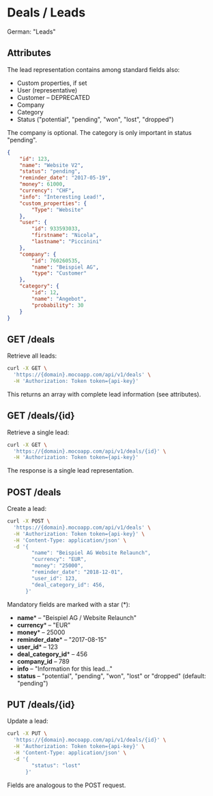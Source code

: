 # Deals / Leads
German: "Leads"

## Attributes

The lead representation contains among standard fields also:

* Custom properties, if set
* User (representative)
* Customer – DEPRECATED
* Company
* Category
* Status ("potential", "pending", "won", "lost", "dropped")

The company is optional. The category is only important in status "pending".

```json
{
    "id": 123,
    "name": "Website V2",
    "status": "pending",
    "reminder_date": "2017-05-19",
    "money": 61000,
    "currency": "CHF",
    "info": "Interesting Lead!",
    "custom_properties": {
        "Type": "Website"
    },
    "user": {
        "id": 933593033,
        "firstname": "Nicola",
        "lastname": "Piccinini"
    },
    "company": {
        "id": 760260535,
        "name": "Beispiel AG",
        "type": "Customer"
    },
    "category": {
        "id": 12,
        "name": "Angebot",
        "probability": 30
    }
}
```

## GET /deals

Retrieve all leads:

```bash
curl -X GET \
  'https://{domain}.mocoapp.com/api/v1/deals' \
  -H 'Authorization: Token token={api-key}'
```

This returns an array with complete lead information (see attributes).

## GET /deals/{id}

Retrieve a single lead:

```bash
curl -X GET \
  'https://{domain}.mocoapp.com/api/v1/deals/{id}' \
  -H 'Authorization: Token token={api-key}'
```

The response is a single lead representation.

## POST /deals

Create a lead:

```bash
curl -X POST \
  'https://{domain}.mocoapp.com/api/v1/deals' \
  -H 'Authorization: Token token={api-key}' \
  -H 'Content-Type: application/json' \
  -d '{
        "name": "Beispiel AG Website Relaunch",
        "currency": "EUR",
        "money": "25000",
        "reminder_date": "2018-12-01",
        "user_id": 123,
        "deal_category_id": 456,
      }'
```

Mandatory fields are marked with a star (*):

* **name*** – "Beispiel AG / Website Relaunch"
* **currency*** – "EUR"
* **money*** – 25000
* **reminder_date*** – "2017-08-15"
* **user_id*** – 123
* **deal_category_id*** – 456
* **company_id** – 789
* **info** – "Information for this lead..."
* **status** – "potential", "pending", "won", "lost" or "dropped" (default: "pending")

## PUT /deals/{id}

Update a lead:

```bash
curl -X PUT \
  'https://{domain}.mocoapp.com/api/v1/deals/{id}' \
  -H 'Authorization: Token token={api-key}' \
  -H 'Content-Type: application/json' \
  -d '{
        "status": "lost"
      }'
```

Fields are analogous to the POST request.
